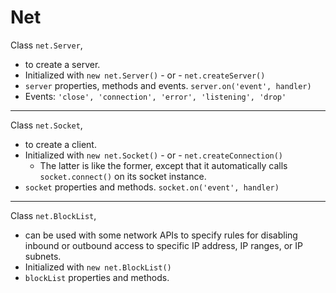 # Net
Class `net.Server`, 
- to create a server.
- Initialized with `new net.Server()` - or - `net.createServer()`
- `server` properties, methods and events. `server.on('event', handler)`
- Events: `'close', 'connection', 'error', 'listening', 'drop'`

---

Class `net.Socket`, 
- to create a client.
- Initialized with `new net.Socket()` - or - `net.createConnection()`
  - The latter is like the former, except that it automatically calls `socket.connect()` on its socket instance.
- `socket` properties and methods. `socket.on('event', handler)`

---

Class `net.BlockList`, 
- can be used with some network APIs to specify rules for disabling inbound or outbound access to specific IP address, IP ranges, or IP subnets.
- Initialized with `new net.BlockList()`
- `blockList` properties and methods.
